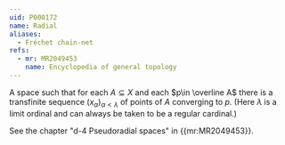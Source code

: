 ```yaml
---
uid: P000172
name: Radial
aliases:
  - Fréchet chain-net
refs:
  - mr: MR2049453
    name: Encyclopedia of general topology
---
```


A space such that for each $A\subseteq X$ and each $p\in \overline A$ there is a transfinite sequence $(x_\alpha)_{\alpha<\lambda}$ of points of $A$ converging to $p$.  (Here $\lambda$ is a limit ordinal and can always be taken to be a regular cardinal.)

See the chapter "d-4 Pseudoradial spaces" in {{mr:MR2049453}}.
